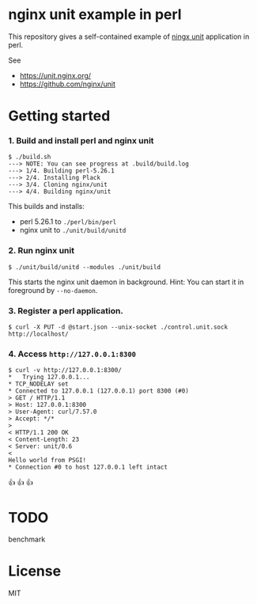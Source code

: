# nginx unit example in perl

This repository gives a self-contained example of [ningx unit](https://unit.nginx.org/) application in perl.

See
* https://unit.nginx.org/
* https://github.com/nginx/unit

# Getting started

### 1. Build and install perl and nginx unit

```console
$ ./build.sh
---> NOTE: You can see progress at .build/build.log
---> 1/4. Building perl-5.26.1
---> 2/4. Installing Plack
---> 3/4. Cloning nginx/unit
---> 4/4. Building nginx/unit
```

This builds and installs:

* perl 5.26.1 to `./perl/bin/perl`
* nginx unit to `./unit/build/unitd`

### 2. Run nginx unit

```
$ ./unit/build/unitd --modules ./unit/build
```

This starts the nginx unit daemon in background.
Hint: You can start it in foreground by `--no-daemon`.

### 3. Register a perl application.

```
$ curl -X PUT -d @start.json --unix-socket ./control.unit.sock http://localhost/
```

### 4. Access `http://127.0.0.1:8300`

```
$ curl -v http://127.0.0.1:8300/
*   Trying 127.0.0.1...
* TCP_NODELAY set
* Connected to 127.0.0.1 (127.0.0.1) port 8300 (#0)
> GET / HTTP/1.1
> Host: 127.0.0.1:8300
> User-Agent: curl/7.57.0
> Accept: */*
>
< HTTP/1.1 200 OK
< Content-Length: 23
< Server: unit/0.6
<
Hello world from PSGI!
* Connection #0 to host 127.0.0.1 left intact
```
:+1: :+1: :+1:

# TODO

benchmark

# License

MIT
